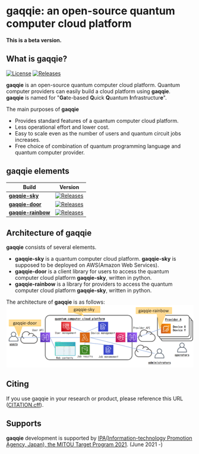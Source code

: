 # gaqqie: an open-source quantum computer cloud platform

**This is a beta version.**

## What is **gaqqie**?

[![License](https://img.shields.io/github/license/gaqqie/gaqqie-sky.svg?style=flat)](https://opensource.org/licenses/Apache-2.0)
[![Releases](https://img.shields.io/github/release/gaqqie/gaqqie-sky.svg?style=flat)](https://github.com//gaqqie/gaqqie-sky/releases)

**gaqqie** is an open-source quantum computer cloud platform. Quantum computer providers can easily build a cloud platform using **gaqqie**.  
**gaqqie** is named for "**Ga**te-based **Q**uick **Q**uantum **I**nfrastructur**e**".

The main purposes of **gaqqie**

- Provides standard features of a quantum computer cloud platform.
- Less operational effort and lower cost.
- Easy to scale even as the number of users and quantum circuit jobs increases.
- Free choice of combination of quantum programming language and quantum computer provider.


## **gaqqie** elements

| Build | Version |
| ---   | ---     |
| [**gaqqie-sky**](https://github.com/gaqqie/gaqqie-sky) | [![Releases](https://img.shields.io/github/release/gaqqie/gaqqie-sky.svg?style=flat)](https://github.com//gaqqie/gaqqie-sky/releases) |
| [**gaqqie-door**](https://github.com/gaqqie/gaqqie-door) | [![Releases](https://img.shields.io/github/release/gaqqie/gaqqie-door.svg?style=flat)](https://github.com//gaqqie/gaqqie-door/releases) |
| [**gaqqie-rainbow**](https://github.com/gaqqie/gaqqie-rainbow) | [![Releases](https://img.shields.io/github/release/gaqqie/gaqqie-rainbow.svg?style=flat)](https://github.com//gaqqie/gaqqie-rainbow/releases) |


## Architecture of **gaqqie**

**gaqqie** consists of several elements.

- **gaqqie-sky** is a quantum computer cloud platform. **gaqqie-sky** is supposed to be deployed on AWS(Amazon Web Services).
- **gaqqie-door** is a client library for users to access the quantum computer cloud platform **gaqqie-sky**, written in python.
- **gaqqie-rainbow** is a library for providers to access the quantum computer cloud platform **gaqqie-sky**, written in python.

The architecture of **gaqqie** is as follows:
![architecture](docs/images/architecture.png)


## Citing

If you use gaqqie in your research or product, please reference this URL ([CITATION.cff](CITATION.cff)).


## Supports

**gaqqie** development is supported by [IPA(Information-technology Promotion Agency, Japan), the MITOU Target Program 2021](https://www.ipa.go.jp/jinzai/target/2021/gaiyou_ty-1.html). (June 2021 -)

